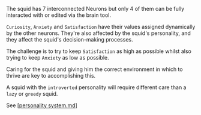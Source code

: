 The squid has 7 interconnected Neurons but only 4 of them can be fully interacted with or edited via the brain tool. 

`Curiosity`, `Anxiety` and `Satisfaction` have their values assigned dynamically by the other neurons.
They're also affected by the squid's personality, and they affect the squid's decision-making processes.

The challenge is to try to keep `Satisfaction` as high as possible whilst also trying to keep `Anxiety` as low as possible.

Caring for the squid and giving him the correct environment in which to thrive are key to accomplishing this.

A squid with the `introverted` personality will require different care than a `lazy` or `greedy` squid.

See [[personality system.md] ](https://github.com/ViciousSquid/Dosidicus/blob/main/Docs/Personality%20system.md)



